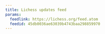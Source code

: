 ```yaml
---
title: Lichess updates feed
params:
  feedlink: https://lichess.org/feed.atom
  feedid: 45db0036ae63039b4743baa298859970
---
```

